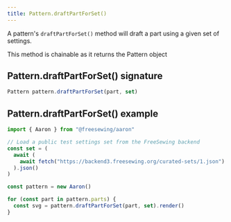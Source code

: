 ```yaml
---
title: Pattern.draftPartForSet()
---
```


A pattern's `draftPartForSet()` method will draft a part using a
given set of settings.

<Note>This method is chainable as it returns the Pattern object</Note>

## Pattern.draftPartForSet() signature

```js
Pattern pattern.draftPartForSet(part, set)
```

## Pattern.draftPartForSet() example

```js
import { Aaron } from "@freesewing/aaron"

// Load a public test settings set from the FreeSewing backend
const set = (
  await (
    await fetch("https://backend3.freesewing.org/curated-sets/1.json")
  ).json()
)

const pattern = new Aaron()

for (const part in pattern.parts) {
  const svg = pattern.draftPartForSet(part, set).render()
}
```
